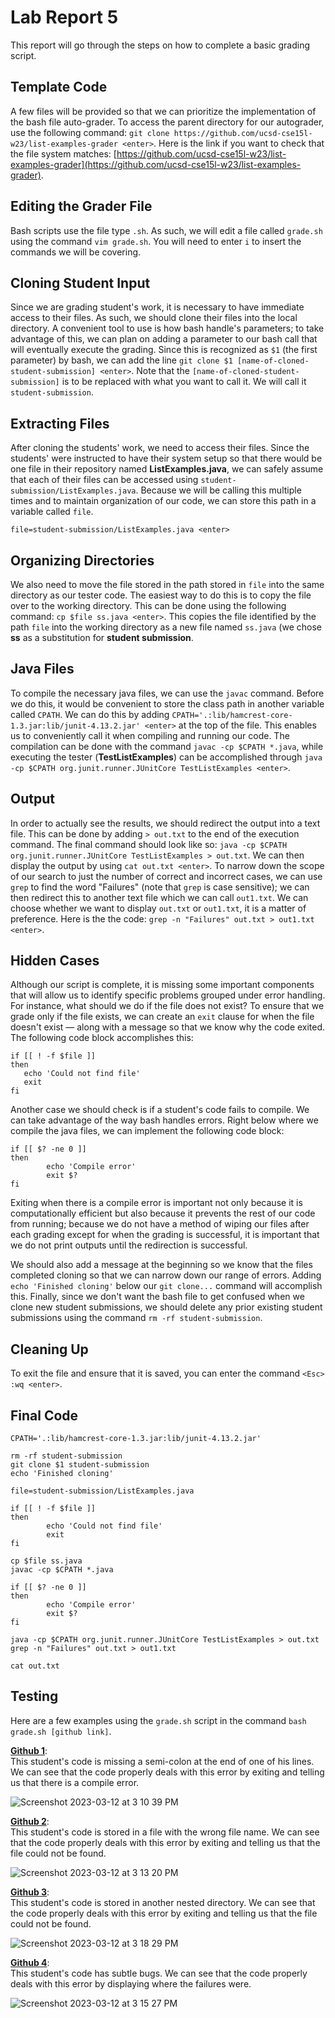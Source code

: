 # Lab Report 5
This report will go through the steps on how to complete a basic grading script. 

## Template Code
A few files will be provided so that we can prioritize the implementation of the bash file auto-grader. To access the parent directory for our autograder, use the following command: `git clone https://github.com/ucsd-cse15l-w23/list-examples-grader <enter>`. Here is the link if you want to check that the file system matches: [https://github.com/ucsd-cse15l-w23/list-examples-grader](https://github.com/ucsd-cse15l-w23/list-examples-grader). 

## Editing the Grader File
Bash scripts use the file type `.sh`. As such, we will edit a file called `grade.sh` using the command `vim grade.sh`. You will need to enter `i` to insert the commands we will be covering. 

## Cloning Student Input
Since we are grading student's work, it is necessary to have immediate access to their files. As such, we should clone their files into the local directory. A convenient tool to use is how bash handle's parameters; to take advantage of this, we can plan on adding a parameter to our bash call that will eventually execute the grading. Since this is recognized as `$1` (the first parameter) by bash, we can add the line `git clone $1 [name-of-cloned-student-submission] <enter>`. Note that the `[name-of-cloned-student-submission]` is to be replaced with what you want to call it. We will call it `student-submission`. 

## Extracting Files
After cloning the students' work, we need to access their files. Since the students' were instructed to have their system setup so that there would be one file in their repository named **ListExamples.java**, we can safely assume that each of their files can be accessed using `student-submission/ListExamples.java`. Because we will be calling this multiple times and to maintain organization of our code, we can store this path in a variable called `file`. 

`file=student-submission/ListExamples.java <enter>`

## Organizing Directories
We also need to move the file stored in the path stored in `file` into the same directory as our tester code. The easiest way to do this is to copy the file over to the working directory. This can be done using the following command: `cp $file ss.java <enter>`. This copies the file identified by the path `file` into the working directory as a new file named `ss.java` (we chose **ss** as a substitution for **student submission**. 

## Java Files
To compile the necessary java files, we can use the `javac` command. Before we do this, it would be convenient to store the class path in another variable called `CPATH`. We can do this by adding `CPATH='.:lib/hamcrest-core-1.3.jar:lib/junit-4.13.2.jar' <enter>` at the top of the file. This enables us to conveniently call it when compiling and running our code. The compilation can be done with the command `javac -cp $CPATH *.java`, while executing the tester (**TestListExamples**) can be accomplished through `java -cp $CPATH org.junit.runner.JUnitCore TestListExamples <enter>`. 


## Output
In order to actually see the results, we should redirect the output into a text file. This can be done by adding `> out.txt` to the end of the execution command. The final command should look like so: `java -cp $CPATH org.junit.runner.JUnitCore TestListExamples > out.txt`. We can then display the output by using `cat out.txt <enter>`. To narrow down the scope of our search to just the number of correct and incorrect cases, we can use `grep` to find the word "Failures" (note that `grep` is case sensitive); we can then redirect this to another text file which we can call `out1.txt`. We can choose whether we want to display `out.txt` or `out1.txt`, it is a matter of preference. Here is the the code: `grep -n "Failures" out.txt > out1.txt <enter>`. 

## Hidden Cases
Although our script is complete, it is missing some important components that will allow us to identify specific problems grouped under error handling. For instance, what should we do if the file does not exist? To ensure that we grade only if the file exists, we can create an `exit` clause for when the file doesn't exist — along with a message so that we know why the code exited. The following code block accomplishes this: 

```
if [[ ! -f $file ]]
then
   echo 'Could not find file'
   exit
fi
```
Another case we should check is if a student's code fails to compile. We can take advantage of the way bash handles errors. Right below where we compile the java files, we can implement the following code block: 

```
if [[ $? -ne 0 ]]
then
        echo 'Compile error'
        exit $?
fi
```
Exiting when there is a compile error is important not only because it is computationally efficient but also because it prevents the rest of our code from running; because we do not have a method of wiping our files after each grading except for when the grading is successful, it is important that we do not print outputs until the redirection is successful. 

We should also add a message at the beginning so we know that the files completed cloning so that we can narrow down our range of errors. Adding `echo 'Finished cloning'` below our `git clone...` command will accomplish this. Finally, since we don't want the bash file to get confused when we clone new student submissions, we should delete any prior existing student submissions using the command `rm -rf student-submission`. 

## Cleaning Up
To exit the file and ensure that it is saved, you can enter the command `<Esc> :wq <enter>`.


## Final Code
```
CPATH='.:lib/hamcrest-core-1.3.jar:lib/junit-4.13.2.jar'

rm -rf student-submission
git clone $1 student-submission
echo 'Finished cloning'

file=student-submission/ListExamples.java

if [[ ! -f $file ]]
then
        echo 'Could not find file'
        exit
fi

cp $file ss.java
javac -cp $CPATH *.java

if [[ $? -ne 0 ]]
then
        echo 'Compile error'
        exit $?
fi

java -cp $CPATH org.junit.runner.JUnitCore TestListExamples > out.txt
grep -n "Failures" out.txt > out1.txt

cat out.txt
```

## Testing
Here are a few examples using the `grade.sh` script in the command `bash grade.sh [github link]`. 

[**Github 1**](https://github.com/ucsd-cse15l-f22/list-methods-nested):  
This student's code is missing a semi-colon at the end of one of his lines. We can see that the code properly deals with this error by exiting and telling us that there is a compile error. 

![Screenshot 2023-03-12 at 3 10 39 PM](https://user-images.githubusercontent.com/41757629/224576738-f452c2c4-47de-478e-815f-9c255d20b8bd.png)


[**Github 2**](https://github.com/ucsd-cse15l-f22/list-methods-filename):  
This student's code is stored in a file with the wrong file name. We can see that the code properly deals with this error by exiting and telling us that the file could not be found. 

![Screenshot 2023-03-12 at 3 13 20 PM](https://user-images.githubusercontent.com/41757629/224576848-5620a7a7-8cf9-4b1b-98f6-3501691c6054.png)


[**Github 3**](https://github.com/ucsd-cse15l-f22/list-methods-nested):  
This student's code is stored in another nested directory. We can see that the code properly deals with this error by exiting and telling us that the file could not be found. 

![Screenshot 2023-03-12 at 3 18 29 PM](https://user-images.githubusercontent.com/41757629/224577129-595b9cbb-cbcf-4282-84ff-00790d978bfa.png)


[**Github 4**](https://github.com/ucsd-cse15l-f22/list-examples-subtle):  
This student's code has subtle bugs. We can see that the code properly deals with this error by displaying where the failures were. 

![Screenshot 2023-03-12 at 3 15 27 PM](https://user-images.githubusercontent.com/41757629/224576954-79737741-19fd-48a9-a245-68463ffd2fca.png)

